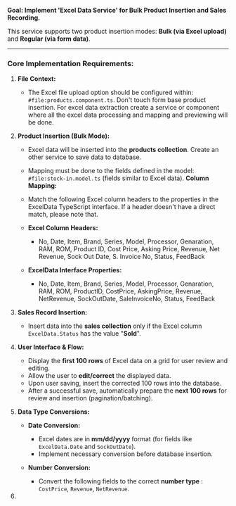 **Goal: Implement 'Excel Data Service' for Bulk Product Insertion and Sales Recording.**

This service supports two product insertion modes: **Bulk (via Excel upload)** and **Regular (via form data)**.

---

### **Core Implementation Requirements:**

1.  **File Context:**
    * The Excel file upload option should be configured within: `#file:products.component.ts`. Don't touch form base product insertion. For excel data extraction create a service or component where all the excel data processing and mapping and previewing will be done.

2.  **Product Insertion (Bulk Mode):**
    * Excel data will be inserted into the **products collection**. Create an other service to save data to database.
    * Mapping must be done to the fields defined in the model: `#file:stock-in.model.ts` (fields similar to Excel data).
    **Column Mapping:**
    * Match the following Excel column headers to the properties in the ExcelData TypeScript interface. If a header doesn't have a direct match, please note that.

    * **Excel Column Headers:**
        * No, Date, Item, Brand, Series, Model, Processor, Genaration, RAM, ROM, Product ID, Cost Price, Asking Price, Revenue, Net Revenue, Sock Out Date, S. Invoice No, Status, FeedBack

    * **ExcelData Interface Properties:**
        * No, Date, Item, Brand, Series, Model, Processor, Genaration, RAM, ROM, ProductID, CostPrice, AskingPrice, Revenue, NetRevenue, SockOutDate, SaleInvoiceNo, Status, FeedBack

3.  **Sales Record Insertion:**
    * Insert data into the **sales collection** only if the Excel column `ExcelData.Status` has the value "**Sold**".

4.  **User Interface & Flow:**
    * Display the **first 100 rows** of Excel data on a grid for user review and editing.
    * Allow the user to **edit/correct** the displayed data.
    * Upon user saving, insert the corrected 100 rows into the database.
    * After a successful save, automatically prepare the **next 100 rows** for review and insertion (pagination/batching).

5.  **Data Type Conversions:**

    * **Date Conversion:**
        * Excel dates are in **mm/dd/yyyy** format (for fields like `ExcelData.Date` and `SockOutDate`).
        * Implement necessary conversion before database insertion.

    * **Number Conversion:**
        * Convert the following fields to the correct **number type** : `CostPrice`, `Revenue`, `NetRevenue`.

6. 



